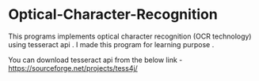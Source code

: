 # Optical-Character-Recognition
This programs implements optical character recognition (OCR technology) using tesseract api  .  I made this program for learning purpose . 

You can download tesseract api from the below link - 
https://sourceforge.net/projects/tess4j/
